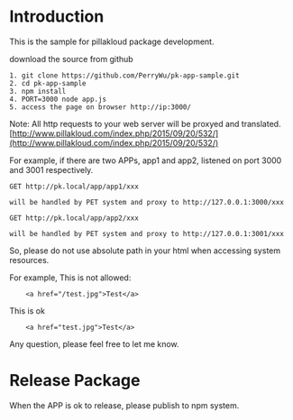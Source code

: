 
# Introduction

This is the sample for pillakloud package development.

download the source from github

```
1. git clone https://github.com/PerryWu/pk-app-sample.git
2. cd pk-app-sample
3. npm install
4. PORT=3000 node app.js
5. access the page on browser http://ip:3000/
```

Note:
All http requests to your web server will be proxyed and translated.
[http://www.pillakloud.com/index.php/2015/09/20/532/](http://www.pillakloud.com/index.php/2015/09/20/532/)

For example, if there are two APPs, app1 and app2, listened on port 3000 and 3001 respectively.


`GET http://pk.local/app/app1/xxx`

	will be handled by PET system and proxy to http://127.0.0.1:3000/xxx

`GET http://pk.local/app/app2/xxx`

	will be handled by PET system and proxy to http://127.0.0.1:3001/xxx

So, please do not use absolute path in your html when accessing system resources.

For example, 
This is not allowed:
```
	<a href="/test.jpg">Test</a> 
```

This is ok
```
	<a href="test.jpg">Test</a> 
```

Any question, please feel free to let me know.

# Release Package

When the APP is ok to release, please publish to npm system.

